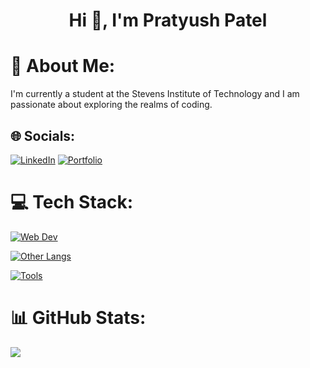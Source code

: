 <h1 align="center">Hi 👋, I'm Pratyush Patel</h1>

# 💫 About Me:
I'm currently a student at the Stevens Institute of Technology and I am passionate about exploring the realms of coding.


## 🌐 Socials:
[![LinkedIn](https://img.shields.io/badge/linkedin-%230077B5.svg?style=for-the-badge&logo=linkedin&logoColor=white)](https://linkedin.com/in/pratyush-patel) 
[![Portfolio](https://img.shields.io/badge/Portfolio-%23000000.svg?style=for-the-badge&logo=firefox&logoColor=#FF7139)](https://www.patelpratyush.com/)

# 💻 Tech Stack:
[![Web Dev](https://skillicons.dev/icons?i=html,css,js,ts,react,nodejs,next&theme=dark)](https://skillicons.dev)

[![Other Langs](https://skillicons.dev/icons?i=python,java,cpp,c,flask&theme=dark)](https://skillicons.dev)

[![Tools](https://skillicons.dev/icons?i=vscode,postman,netlify,vercel,heroku,git,github,figma,eclipse,firebase,aws&theme=dark)](https://skillicons.dev)

# 📊 GitHub Stats:
![](https://github-readme-streak-stats.herokuapp.com/?user=patelpratyush&theme=dark&hide_border=false)<br/>
